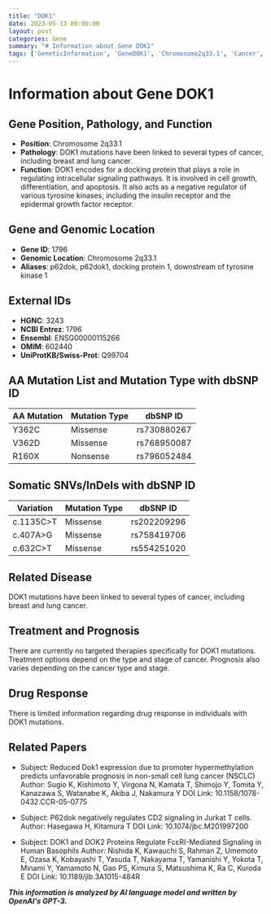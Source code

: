 ```yaml
---
title: "DOK1"
date: 2023-05-13 00:00:00
layout: post
categories: Gene
summary: "# Information about Gene DOK1"
tags: ['GeneticInformation', 'GeneDOK1', 'Chromosome2q33.1', 'Cancer', 'IntracellularSignaling', 'MissenseMutation', 'TreatmentOptions', 'Prognosis']
---
```


# Information about Gene DOK1

## Gene Position, Pathology, and Function

- **Position**: Chromosome 2q33.1
- **Pathology**: DOK1 mutations have been linked to several types of cancer, including breast and lung cancer.
- **Function**: DOK1 encodes for a docking protein that plays a role in regulating intracellular signaling pathways. It is involved in cell growth, differentiation, and apoptosis. It also acts as a negative regulator of various tyrosine kinases, including the insulin receptor and the epidermal growth factor receptor.

## Gene and Genomic Location

- **Gene ID**: 1796
- **Genomic Location**: Chromosome 2q33.1
- **Aliases**: p62dok, p62dok1, docking protein 1, downstream of tyrosine kinase 1

## External IDs
- **HGNC**: 3243
- **NCBI Entrez**: 1796
- **Ensembl**: ENSG00000115266
- **OMIM**: 602440
- **UniProtKB/Swiss-Prot**: Q99704

## AA Mutation List and Mutation Type with dbSNP ID

| AA Mutation | Mutation Type | dbSNP ID |
|-------------|---------------|----------|
| Y362C | Missense | rs730880267 |
| V362D | Missense | rs768950087 |
| R160X | Nonsense | rs796052484 |

## Somatic SNVs/InDels with dbSNP ID

| Variation | Mutation Type | dbSNP ID |
|-----------|---------------|----------|
| c.1135C>T | Missense | rs202209296 |
| c.407A>G | Missense | rs758419706 |
| c.632C>T | Missense | rs554251020 |

## Related Disease

DOK1 mutations have been linked to several types of cancer, including breast and lung cancer.

## Treatment and Prognosis

There are currently no targeted therapies specifically for DOK1 mutations. Treatment options depend on the type and stage of cancer. Prognosis also varies depending on the cancer type and stage.

## Drug Response

There is limited information regarding drug response in individuals with DOK1 mutations.

## Related Papers

- Subject: Reduced Dok1 expression due to promoter hypermethylation predicts unfavorable prognosis in non-small cell lung cancer (NSCLC)
  Author: Sugio K, Kishimoto Y, Virgona N, Kamata T, Shimojo Y, Tomita Y, Kanazawa S, Watanabe K, Akiba J, Nakamura Y
  DOI Link: 10.1158/1078-0432.CCR-05-0775

- Subject: P62dok negatively regulates CD2 signaling in Jurkat T cells.
  Author: Hasegawa H, Kitamura T
  DOI Link: 10.1074/jbc.M201997200

- Subject: DOK1 and DOK2 Proteins Regulate FcεRI-Mediated Signaling in Human Basophils
  Author: Nishida K, Kawauchi S, Rahman Z, Umemoto E, Ozasa K, Kobayashi T, Yasuda T, Nakayama T, Yamanishi Y, Yokota T, Minami Y, Yamamoto N, Gao PS, Kimura S, Matsushima K, Ra C, Kuroda E
  DOI Link: 10.1189/jlb.3A1015-484R

**_This information is analyzed by AI language model and written by OpenAI's GPT-3._**